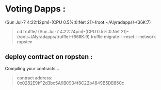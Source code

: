 # Voting Dapps : 

(Sun Jul-7 4:22:12pm)-(CPU 0.5%:0:Net 21)-(root:~/Alyradapps)-(36K:7)
> cd truffle/
(Sun Jul-7 4:22:24pm)-(CPU 0.5%:0:Net 21)-(root:~/Alyradapps/truffle)-(668K:9)
> truffle migrate --reset --network ropsten

## deploy contract on ropsten : 

Compiling your contracts...

   > contract address:    0x0282E9ff12d3bc5A9B0934f8C22b4849B5DB850c


 